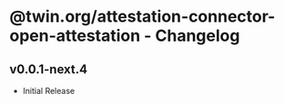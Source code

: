# @twin.org/attestation-connector-open-attestation - Changelog

## v0.0.1-next.4

- Initial Release
